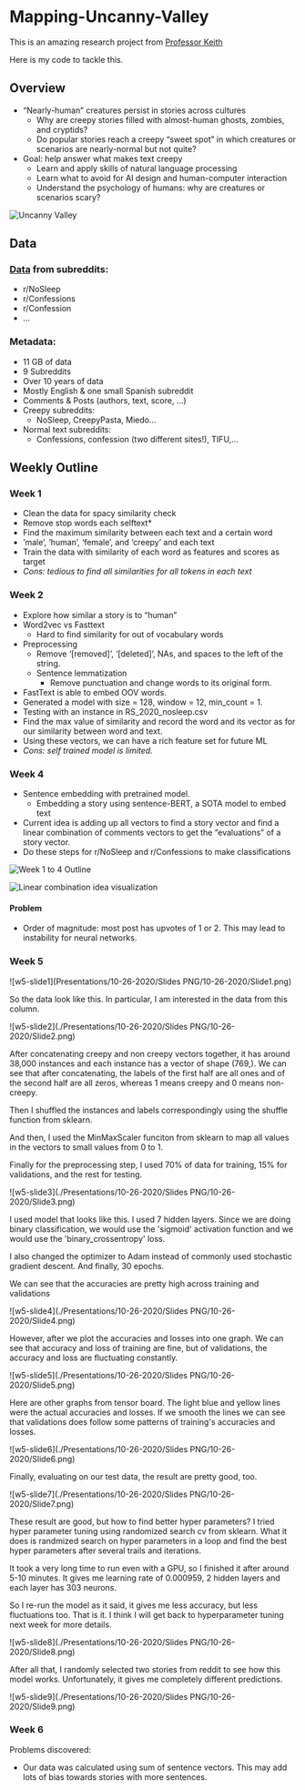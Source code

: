 # Mapping-Uncanny-Valley
This is an amazing research project from [Professor Keith](https://www.isi.edu/people/keithab/about)

Here is my code to tackle this.

## Overview
- “Nearly-human” creatures persist in stories across cultures
    - Why are creepy stories filled with almost-human ghosts, zombies, and cryptids?
    - Do popular stories reach a creepy “sweet spot” in which creatures or scenarios are nearly-normal but not quite?
- Goal: help answer what makes text creepy
    - Learn and apply skills of natural language processing
    - Learn what to avoid for AI design and human-computer interaction
    - Understand the psychology of humans: why are creatures or scenarios scary?

![Uncanny Valley](./Presentations/overview.png)

## Data 
### [Data](https://tinyurl.com/y5dyh8sw) from subreddits:
- r/NoSleep
- r/Confessions
- r/Confession
- ...

### Metadata:
- 11 GB of data
- 9 Subreddits
- Over 10 years of data
- Mostly English & one small Spanish subreddit
- Comments & Posts (authors, text, score, ...)
- Creepy subreddits:
    - NoSleep, CreepyPasta, Miedo...
- Normal text subreddits:
    - Confessions, confession (two different sites!), TIFU,...

## Weekly Outline
### Week 1
- Clean the data for spacy similarity check
- Remove stop words each selftext*
- Find the maximum similarity between each text and a certain word
- ’male’, ‘human’, ‘female’, and ‘creepy’ and each text
- Train the data with similarity of each word as features and scores as target
- *Cons: tedious to find all similarities for all tokens in each text*

### Week 2
- Explore how similar a story is to “human”
- Word2vec vs Fasttext
    - Hard to find similarity for out of vocabulary words
- Preprocessing
    - Remove ‘[removed]’, ‘[deleted]’, NAs, and spaces to the left of the string.
    - Sentence lemmatization
        - Remove punctuation and change words to its original form.
- FastText is able to embed OOV words.
- Generated a model with size = 128, window = 12, min_count = 1.
- Testing with an instance in RS_2020_nosleep.csv
- Find the max value of similarity and record the word and its vector as for our similarity between word and text.
- Using these vectors, we can have a rich feature set for future ML
- *Cons: self trained model is limited.*

### Week 4
- Sentence embedding with pretrained model. 
    - Embedding a story using sentence-BERT, a SOTA model to embed text
- Current idea is adding up all vectors to find a story vector and find a linear combination of comments vectors to get the “evaluations” of a story vector.
- Do these steps for r/NoSleep and r/Confessions to make classifications

![Week 1 to 4 Outline](./Presentations/images/w1-4_outline.png)

![Linear combination idea visualization](./Presentations/images/linear_combination_idea.png)

#### Problem
- Order of magnitude: most post has upvotes of 1 or 2. This may lead to instability for neural networks.

### Week 5

![w5-slide1](Presentations/10-26-2020/Slides PNG/10-26-2020/Slide1.png)

So the data look like this. In particular, I am interested in the data from this column.

![w5-slide2](./Presentations/10-26-2020/Slides PNG/10-26-2020/Slide2.png)

After concatenating creepy and non creepy vectors together, it has around 38,000 instances and each instance has a vector of shape (769,). We can see that after concatenating, the labels of the first half are all ones and of the second half are all zeros, whereas 1 means creepy and 0 means non-creepy.

Then I shuffled the instances and labels correspondingly using the shuffle function from sklearn.

And then, I used the MinMaxScaler funciton from sklearn to map all values in the vectors to small values from 0 to 1.

Finally for the preprocessing step, I used 70% of data for training, 15% for validations, and the rest for testing.

![w5-slide3](./Presentations/10-26-2020/Slides PNG/10-26-2020/Slide3.png)

I used model that looks like this. I used 7 hidden layers. Since we are doing binary classification, we would use the 'sigmoid' activation function and we would use the 'binary_crossentropy' loss.

I also changed the optimizer to Adam instead of commonly used stochastic gradient descent. And finally, 30 epochs.

We can see that the accuracies are pretty high across training and validations

![w5-slide4](./Presentations/10-26-2020/Slides PNG/10-26-2020/Slide4.png)

However, after we plot the accuracies and losses into one graph. We can see that accuracy and loss of training are fine, but of validations, the accuracy and loss are fluctuating constantly.

![w5-slide5](./Presentations/10-26-2020/Slides PNG/10-26-2020/Slide5.png)

Here are other graphs from tensor board. The light blue and yellow lines were the actual accuracies and losses. If we smooth the lines we can see that validations does follow some patterns of training's accuracies and losses.

![w5-slide6](./Presentations/10-26-2020/Slides PNG/10-26-2020/Slide6.png)

Finally, evaluating on our test data, the result are pretty good, too.

![w5-slide7](./Presentations/10-26-2020/Slides PNG/10-26-2020/Slide7.png)

These result are good, but how to find better hyper parameters? I tried hyper parameter tuning using randomized search cv from sklearn. What it does is randmized search on hyper parameters in a loop and find the best hyper parameters after several trails and iterations.

It took a very long time to run even with a GPU, so I finished it after around 5-10 minutes. It gives me learning rate of 0.000959, 2 hidden layers and each layer has 303 neurons.

So I re-run the model as it said, it gives me less accuracy, but less fluctuations too. That is it. I think I will get back to hyperparameter tuning next week for more details.

![w5-slide8](./Presentations/10-26-2020/Slides PNG/10-26-2020/Slide8.png)

After all that, I randomly selected two stories from reddit to see how this model works. Unfortunately, it gives me completely different predictions.

![w5-slide9](./Presentations/10-26-2020/Slides PNG/10-26-2020/Slide9.png)

### Week 6

Problems discovered:

- Our data was calculated using sum of sentence vectors. This may add lots of bias towards stories with more sentences.
